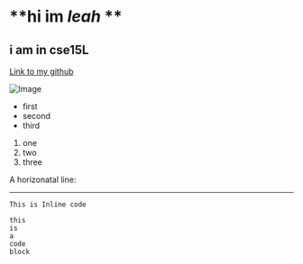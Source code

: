 #   **hi im *leah*  **
## i am in cse15L

[Link to my github](https://github.com/leahkuruvila)

![Image](https://www.marvelousdogs.com/wp-content/uploads/2021/07/English-Cream-Golden-Retriever-puppy.jpg)


* first
* second
* third

1. one
2. two 
3. three

A horizonatal line:

---

`This is Inline code`

```
this
is
a
code
block
```
